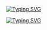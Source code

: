 [![Typing SVG](https://readme-typing-svg.herokuapp.com?font=fira+code&color=%23000000&lines=%3D%3E+Name+%3A++Aadi+Apoorva)](https://git.io/typing-svg)

[![Typing SVG](https://readme-typing-svg.herokuapp.com?font=fira+code&color=%23000000&multiline=true&lines=%3D%3E+Interests%3A+Programming+%2CRL+%2CML;%3D%3ELearning+%3A++Reinforcement+Learning;%3D%3EReach+me%3A+fibonaccihatake%40gmail.com)](https://git.io/typing-svg)
